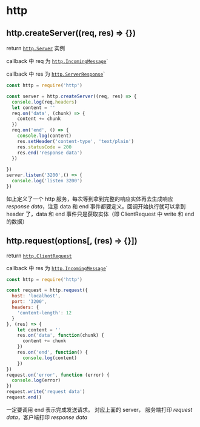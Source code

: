# http

## http.createServer((req, res) => {})

return [`http.Server`](http://nodejs.cn/api/http.html#class-httpserver) 实例

callback 中 req 为 [`http.IncomingMessage`](http://nodejs.cn/api/http.html#class-httpincomingmessage)`

callback 中 res 为 [`http.ServerResponse`](http://nodejs.cn/api/http.html#class-httpserverresponse)`

```js {4}
const http = require('http')

const server = http.createServer((req, res) => {
  console.log(req.headers)
  let content = ''
  req.on('data', (chunk) => {
    content += chunk
  })
  req.on('end', () => {
    console.log(content)
    res.setHeader('content-type', 'text/plain')
    res.statusCode = 200
    res.end('response data')
  })
  
})
server.listen('3200',() => {
  console.log('listen 3200')
})
```

如上定义了一个 http 服务，每次等到拿到完整的响应实体再去生成响应 *response data*，注意 data 和 end 事件都要定义。回调开始执行就可以拿到 header 了，data 和 end 事件只是获取实体（即 ClientRequest 中 write 和 end 的数据）

## http.request(options[, (res) => {}])

return [`http.ClientRequest`  ](http://nodejs.cn/api/http.html#class-httpclientrequest)

callback 中 res 为 [`http.IncomingMessage`](http://nodejs.cn/api/http.html#class-httpincomingmessage)`

```js
const http = require('http')

const request = http.request({
  host: 'localhost',
  port: '3200',
  headers: {
    'content-length': 12
  }
}, (res) => {
    let content = ''
    res.on('data', function(chunk) {
      content += chunk 
    })
    res.on('end', function() {
      console.log(content)
    })
})
request.on('error', function (error) {
  console.log(error)
})
request.write('request data')
request.end()
```
一定要调用 end 表示完成发送请求。 对应上面的 server， 服务端打印 *request data*，客户端打印 *response data*
